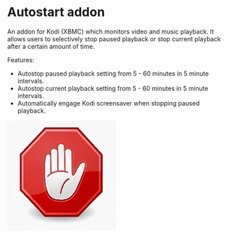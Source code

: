# Autostart addon
An addon for Kodi (XBMC) which monitors video and music playback.  It allows users to selectively stop paused playback or stop  current playback after a certain amount of time.

Features:
- Autostop paused playback setting from 5 - 60 minutes in 5 minute intervals.
- Autostop current playback setting from 5 - 60 minutes in 5 minute intervals.
- Automatically engage Kodi screensaver when stopping paused playback.

<img src="/resources/icon.png" width="50%">

